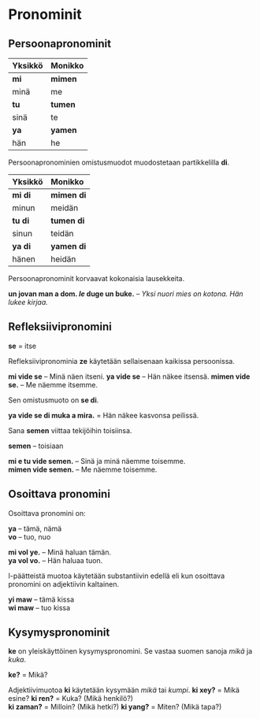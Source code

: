 # Pronominit
## Persoonapronominit

| Yksikkö     | Monikko      |
|:------------|:-------------|
| **mi**      | **mimen**    |
| minä        | me           |
| **tu**      | **tumen**    |
| sinä        | te           |
| **ya**      | **yamen**    |
| hän         | he           |
Persoonapronominien omistusmuodot muodostetaan partikkelilla  **di**.

| Yksikkö     | Monikko      |
|:------------|:-------------|
| **mi di**   | **mimen di** |
| minun       | meidän       |
| **tu di**   | **tumen di** |
| sinun       | teidän       |
| **ya di**   | **yamen di** |
| hänen       | heidän       |

Persoonapronominit korvaavat kokonaisia lausekkeita.

**un jovan man a dom. _le_ duge un buke.**
– _Yksi nuori mies on kotona. Hän lukee kirjaa._

## Refleksiivipronomini

**se**
= itse

Refleksiivipronominia **ze** käytetään sellaisenaan kaikissa persoonissa.

**mi vide se**
– Minä näen itseni.
**ya vide se**
– Hän näkee itsensä.
**mimen vide se.**
– Me näemme itsemme.

Sen omistusmuoto on **se di**.

**ya vide se di muka a mira.**
= Hän näkee kasvonsa peilissä.

Sana **semen** viittaa tekijöihin toisiinsa.

**semen**
– toisiaan

**mi e tu vide semen.**
– Sinä ja minä näemme toisemme.  
**mimen vide semen.**
– Me näemme toisemme.


## Osoittava pronomini

Osoittava pronomini on:

**ya**
– tämä, nämä  
**vo**
– tuo, nuo

**mi vol ye.**
– Minä haluan tämän.  
**ya vol vo.**
– Hän haluaa tuon.

I-päätteistä muotoa käytetään substantiivin edellä eli kun osoittava pronomini on adjektiivin kaltainen.

**yi maw**
– tämä kissa  
**wi maw**
– tuo kissa


## Kysymyspronominit

**ke** on yleiskäyttöinen kysymyspronomini. Se vastaa suomen sanoja _mikä_ ja _kuka_.

**ke?**
= Mikä?

Adjektiivimuotoa **ki** käytetään kysymään _mikä_ tai _kumpi_.
**ki xey?**
= Mikä esine?
**ki ren?**
= Kuka? (Mikä henkilö?)  
**ki zaman?**
= Milloin? (Mikä hetki?)
**ki yang?**
= Miten? (Mikä tapa?)

